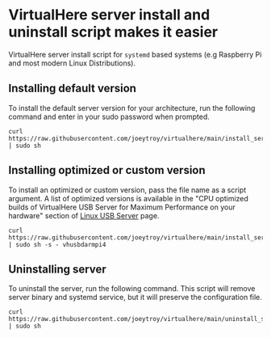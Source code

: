 # VirtualHere server install and uninstall script makes it easier

VirtualHere server install script for `systemd` based systems (e.g Raspberry
Pi and most modern Linux Distributions).

## Installing default version

To install the default server version for your architecture, run the following
command and enter in your sudo password when prompted.

    curl https://raw.githubusercontent.com/joeytroy/virtualhere/main/install_server | sudo sh

## Installing optimized or custom version

To install an optimized or custom version, pass the file name as a script
argument. A list of optimized versions is available in the "CPU optimized
builds of VirtualHere USB Server for Maximum Performance on your hardware"
section of [Linux USB Server](https://www.virtualhere.com/usb_server_software)
page.

    curl https://raw.githubusercontent.com/joeytroy/virtualhere/main/install_server | sudo sh -s - vhusbdarmpi4

## Uninstalling server

To uninstall the server, run the following command. This script will remove
server binary and systemd service, but it will preserve the configuration file.

    curl https://raw.githubusercontent.com/joeytroy/virtualhere/main/uninstall_server | sudo sh

